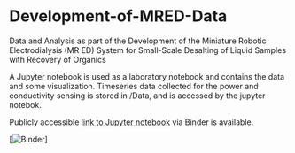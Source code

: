 # Development-of-MRED-Data
Data and Analysis as part of the Development of the Miniature Robotic Electrodialysis (MR ED) System for Small-Scale Desalting of Liquid Samples with Recovery of Organics

A Jupyter notebook is used as a laboratory notebook and contains the data and some visualization. Timeseries data collected for the power and conductivity sensing is stored in /Data, and is accessed by the jupyter notebok.

Publicly accessible [link to Jupyter notebook](https://mybinder.org/v2/gh/fbryson820/Development-of-MRED-Data.git/main?labpath=Development%20of%20the%20Miniature%20Robotic%20Electrodialysis%20(MR%20ED)%20System%20for%20Small-Scale%20Desalting%20of%20Liquid%20Samples%20with%20Recovery%20of%20Organics.ipynb) via Binder is available.

[![Binder](https://mybinder.org/v2/gh/fbryson820/Development-of-MRED-Data/main?labpath=Notebook.ipynb)]

